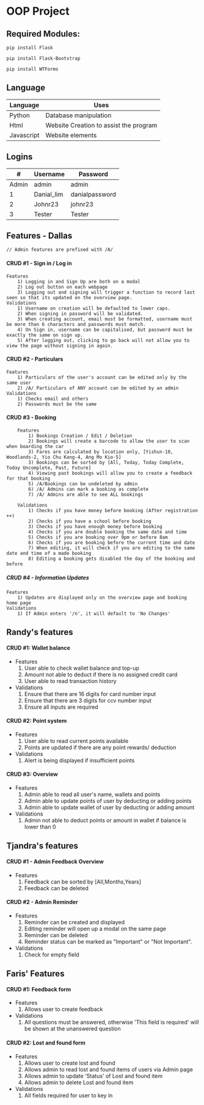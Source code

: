 # OOP Project

## Required Modules: 
``pip install Flask ``

``pip install Flask-Bootstrap``

``pip install WTForms``


## Language
| Language  | Uses  |
|--|--|
| Python  | Database manipulation |
| Html | Website Creation to assist the program|
| Javascript | Website elements |


## Logins
| # | Username  | Password  |
|--|--|--|
| Admin | admin  | admin  |
| 1 | Danial_lim | danialpassword |
| 2 | Johnr23 | johnr23 |
| 3 | Tester | Tester |


##
## Features - Dallas

 `// Admin features are prefixed with /A/`

#### CRUD #1 - Sign in / Log in
	Features
		1) Logging in and Sign Up are both on a modal
		2) Log out button on each webpage
		3) Logging out and signing will trigger a function to record last seen so that its updated on the overview page.
	Validations
		1) Username on creation will be defaulted to lower caps.
		2) When signing in password will be validated.
		3) When creating account, email must be formatted, username must be more than 6 characters and passwords must match.
		4) On Sign in, username can be capitalised, but password must be exactly the same on sign up.
		5) After logging out, clicking to go back will not allow you to view the page without signing in again.

#### CRUD #2 - Particulars
	Features
		1) Particulars of the user's account can be edited only by the same user
		2) /A/ Particulars of ANY account can be edited by an admin
	Validations
		1) Checks email and others
		2) Passwords must be the same

#### CRUD #3 - Booking
		Features
			1) Bookings Creation / Edit / Deletion
			2) Bookings will create a barcode to allow the user to scan when boarding the car
			3) Fares are calculated by location only, [Yishun-10, Woodlands-2, Yio Chu Kang-4, Ang Mo Kio-5]
			3) Bookings can be sorted by [All, Today, Today Complete, Today Uncomplete, Past, Future]
			4) Viewing past bookings will allow you to create a feedback for that booking
			5) /A/Bookings can be undeleted by admin
			6) /A/ Admins can mark a booking as complete
			7) /A/ Admins are able to see ALL bookings

		Validations
			1) Checks if you have money before booking (After registration ++)
			2) Checks if you have a school before booking
			3) Checks if you have enough money before booking
			4) Checks if you are double booking the same date and time
			5) Checks if you are booking over 9pm or before 8am
			6) Checks if you are booking before the current time and date
			7) When editing, it will check if you are editing to the same date and time of a made booking
			8) Editing a booking gets disabled the day of the booking and before

##### CRUD #4 - Information Updates
	Features
		1) Updates are displayed only on the overview page and booking home page
	Validations
		1) If Admin enters '/n', it will default to 'No Changes'

##
## Randy's features

#### CRUD #1: Wallet balance
- Features
	1. User able to check wallet balance and top-up 
	2. Amount not able to deduct if there is no assigned credit card
	3. User able to read transaction history 
- Validations
	1. Ensure that there are 16 digits for card number input
	2. Ensure that there are 3 digits for ccv number input
	3. Ensure all inputs are required 

#### CRUD #2: Point system
- Features
	1. User able to read current points available
	2. Points are updated if there are any point rewards/ deduction
- Validations
	1. Alert is being displayed if insufficient points

#### CRUD #3: Overview
- Features
	1. Admin able to read all user's name, wallets and points
	2. Admin able to update points of user by deducting or adding points
	3. Admin able to update wallet of user by deducting or adding amount
- Validations
	1. Admin not able to deduct points or amount in wallet if balance is lower than 0

##
## Tjandra's features

#### CRUD #1 - Admin Feedback Overview
- Features
	1. Feedback can be sorted by [All,Months,Years]
	2. Feedback can be deleted

#### CRUD #2 - Admin Reminder
-	Features
	1. Reminder can be created and displayed
	2. Editing reminder will open up a modal on the same page
	3. Reminder can be deleted
	4. Reminder status can be marked as "Important" or "Not Important".
-	Validations
	1. Check for empty field

##
## Faris' Features

#### CRUD #1: Feedback form 
- Features
	1. Allows user to create feedback
- Validations
	1. All questions must be answered, otherwise 'This field is required' will be shown at the unanswered question

#### CRUD #2: Lost and found form
-	Features
	1. Allows user to create lost and found
	2. Allows admin to read lost and found items of users via Admin page
	3. Allows admin to update 'Status' of Lost and found item
	4. Allows admin to delete Lost and found item 
- Validations
	1. All fields required for user to key in
